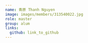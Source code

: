 ```yaml
---
name: 青原 Thanh Nguyen 
image: images/members/313540022.jpg 
role: master
group: alum
links:
  github: link_to_github 
---
```

